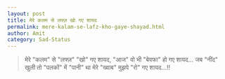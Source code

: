 ```yaml
---
layout: post
title: मेरे कलम से लफ्ज़ खो गए शायद
permalink: mere-kalam-se-lafz-kho-gaye-shayad.html
author: Amit
category: Sad-Status
---
```

> मेरे "कलम" से "लफ्ज़" "खो" गए शायद,
> "आज" वो भी "बेवफा" हो गए शायद... 
> जब "नींद" खुली तो "पलकों" में "पानी" था 
> मेरे "ख्वाब" मुझपे "रो" गए शायद...!!
